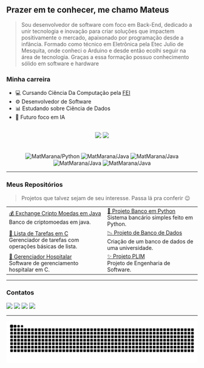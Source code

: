 ## Prazer em te conhecer, me chamo Mateus
> Sou desenvolvedor de software com foco em Back-End, dedicado a unir tecnologia e inovação para criar soluções que impactem positivamente o mercado, apaixonado por programação desde a infância. Formado como técnico em Eletrônica pela Etec Julio de Mesquita, onde conheci o Arduino e desde então ecolhi seguir na área de tecnologia. Graças a essa formação possuo conhecimento sólido em software e hardware
### Minha carreira
- 💻 Cursando Ciência Da Computação pela [FEI](https://portal.fei.edu.br)
- ⚙️ Desenvolvedor de Software
- 📊 Estudando sobre Ciência de Dados
- 📘 Futuro foco em IA

<br>

<div align="center" display: flex>
    <img height="185em" src="https://github-readme-stats.vercel.app/api?username=MatMarana&show_icons=true&title_color=eee3ee&text_color=eee3ee&icon_color=73007e&bg_color=0,1e1e1f,2b2c30,4e0055,73007e,73007e&locale=pt-br&hide_border=true&hide_title=true"">
    <img height="185em" src="https://github-readme-stats.vercel.app/api/top-langs/?username=MatMarana&title_color=eee3ee&text_color=eee3ee&icon_color=73007e&bg_color=0,73007e,73007e,4e0055,1e1e1f,2b2c30&locale=pt-br&hide_border=true&hide_title=true">
</div>

<br>

<div align="center" display: flex>
  <br>
  <img align="center" alt="MatMarana/Python" height="65" width="55" src="https://cdn.jsdelivr.net/gh/devicons/devicon@latest/icons/python/python-original.svg">
  <img align="center" alt="MatMarana/Java" height="65" width="55" src="https://cdn.jsdelivr.net/gh/devicons/devicon@latest/icons/java/java-original.svg">
  <img align="center" alt="MatMarana/Java" height="65" width="55" src="https://cdn.jsdelivr.net/gh/devicons/devicon@latest/icons/amazonwebservices/amazonwebservices-original-wordmark.svg">
  <img align="center" alt="MatMarana/Java" height="65" width="55" src="https://cdn.jsdelivr.net/gh/devicons/devicon@latest/icons/cplusplus/cplusplus-original.svg">
  <img align="center" alt="MatMarana/Java" height="65" width="55" src="https://cdn.jsdelivr.net/gh/devicons/devicon@latest/icons/git/git-plain-wordmark.svg">
  <br>
</div>   

---

### Meus Repositórios
> Projetos que talvez sejam de seu interesse. Passa lá pra conferir 😉

|  |  |
|---|---|
| [💰 Exchange Cripto Moedas em Java](https://github.com/MatMarana/ExchangeCriptoMoedas-Java)<br>Banco de criptomoedas em java. | [🏦 Projeto Banco em Python](https://github.com/OliveiraGusta/Econome_CRM)<br>Sistema bancário simples feito em Python. |
| [📝 Lista de Tarefas em C](https://github.com/MatMarana/Lista-de-Tarefas-Em-C)<br>Gerenciador de tarefas com operações básicas de lista. | [📉 Projeto de Banco de Dados](https://github.com/benevenutoIsa/BD_Universidade)<br>Criação de um banco de dados de uma universidade. |
| [🏥 Gerenciador Hospitalar](https://github.com/MatMarana/AppSaude-em-C)<br>Software de gerenciamento hospitalar em C. | [✨ Projeto PLIM](https://github.com/benevenutoIsa/Proj_Plim)<br>Projeto de Engenharia de Software. |

---

###  Contatos 
<a href="mailto:assumateus@gmail.com"><img align="" src="https://img.shields.io/badge/Gmail-D14836?style=for-the-badge&logo=gmail&logoColor=white"></a>
<a href="https://www.linkedin.com/in/mateus-marana/"><img align="" src="https://img.shields.io/badge/LinkedIn-0077B5?style=for-the-badge&logo=linkedin&logoColor=white"></a>
<a href="https://www.instagram.com/marana.sb/"><img align="" src="https://img.shields.io/badge/Instagram-E4405F?style=for-the-badge&logo=instagram&logoColor=white"></a>
<a href=""><img align="" src="https://img.shields.io/badge/website-000000?style=for-the-badge&logo=About.me&logoColor=white"></a>

---

![snake gif](https://github.com/MatMarana/MatMarana/blob/output/github-contribution-grid-snake.svg)
